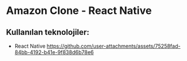 
# Amazon Clone - React Native

## Kullanılan teknolojiler:
- React Native
https://github.com/user-attachments/assets/75258fad-84bb-4192-b41e-9f838d6b78e6

